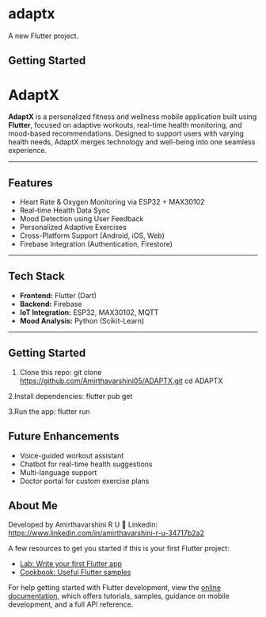 # adaptx

A new Flutter project.

## Getting Started

# AdaptX

**AdaptX** is a personalized fitness and wellness mobile application built using **Flutter**, focused on adaptive workouts, real-time health monitoring, and mood-based recommendations. Designed to support users with varying health needs, AdaptX merges technology and well-being into one seamless experience.

---

## Features

- Heart Rate & Oxygen Monitoring via ESP32 + MAX30102
- Real-time Health Data Sync
- Mood Detection using User Feedback
- Personalized Adaptive Exercises
- Cross-Platform Support (Android, iOS, Web)
- Firebase Integration (Authentication, Firestore)

---

## Tech Stack

- **Frontend:** Flutter (Dart)
- **Backend:** Firebase
- **IoT Integration:** ESP32, MAX30102, MQTT
- **Mood Analysis:** Python (Scikit-Learn)

---

## Getting Started

1. Clone this repo:
   git clone https://github.com/Amirthavarshini05/ADAPTX.git
   cd ADAPTX

2.Install dependencies:
   flutter pub get

3.Run the app:
   flutter run

## Future Enhancements
- Voice-guided workout assistant
- Chatbot for real-time health suggestions
- Multi-language support
- Doctor portal for custom exercise plans

## About Me
Developed by Amirthavarshini R U
🔗 Linkedin: https://www.linkedin.com/in/amirthavarshini-r-u-34717b2a2

   
   



A few resources to get you started if this is your first Flutter project:

- [Lab: Write your first Flutter app](https://docs.flutter.dev/get-started/codelab)
- [Cookbook: Useful Flutter samples](https://docs.flutter.dev/cookbook)

For help getting started with Flutter development, view the
[online documentation](https://docs.flutter.dev/), which offers tutorials,
samples, guidance on mobile development, and a full API reference.
